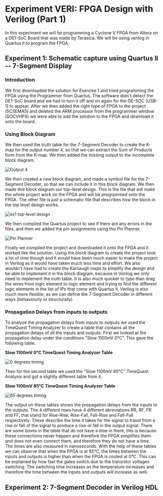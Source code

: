 # Experiment VERI: FPGA Design with Verilog (Part 1)

In this experiment we will be programming a Cyclone V FPGA from Altera on a DE1-SoC Board that was made by Terasica. We will be using verilog in Quartus II to program the FPGA. 


## Experiment 1: Schematic capture using Quartus II -- 7-Segment Display


### Introduction

We first downloaded the solution for Exercise 1 and tried programming the FPGA using the Programmer from Quartus. The software didn't detect the DE1-SoC board and we had to turn it off and on again for the DE-SOC [USB-1] to appear. After we then added the right type of FPGA to the project (5CSEMA5) and deleted the ARM processor from the programmer window (SOCVHPS) we were able to add the solution to the FPGA and download it onto the board.


### Using Block Diagram

We then used the truth table for the 7-Segment Decoder to create the K-map for the output number 4, so that we can extract the Sum of Products form from the K-map. We then added the missing output to the incomplete block diagram.

![Output 4](https://github.com/ymherklotz/digital_verilog_coursework/blob/master/Extra/ex1/ex1Schematic.PNG)

We then created a new block diagram, and made a symbol file for the 7-Segment Decoder, so that we can include it in this block diagram. We then made this block diagram our top-level design. This is the file that will make the whole project work on the FPGA and will be programmed onto the FPGA. The other file is just a schematic file that describes how the block in the top level design works.

![ex1 top-level design](https://github.com/ymherklotz/digital_verilog_coursework/blob/master/Extra/ex1/Ex1BDF.PNG)

We then compiled the Quartus project to see if there are any errors in the files, and then we added the pin assignments using the Pin Planner.

![Pin Planner](https://github.com/ymherklotz/digital_verilog_coursework/blob/master/Extra/ex1/PinPlannerEx1.PNG)

Finally we compiled the project and downloaded it onto the FPGA and it worked like the solution. Using the block diagram to create the project took a lot of time though and it would have been much easier to make the project in Verilog as it would have taken much less time and effort. We also wouldn't have had to create the Karnaugh maps to simplify the design and be able to implement it in the block diagram, because in Verilog we only need to implement the truth table. It is also much quicker to type than drag the wires from logic element to logic element and trying to find the different logic elements in the list of IPs that come with Quartus II. Verilog is also much more flexible, as we can define the 7-Segment Decoder in different ways (behaviourly or structurally). 


### Propagation Delays from inputs to outputs

To analyze the propagation delays from inputs to outputs we used the TimeQuest Timing Analyzer to create a table that contains all the propagation delays of all the inputs and outputs. First we looked at the propagation delay under the conditions "Slow 1100mV 0°C". This gave the following table.

__Slow 1100mV 0°C TimeQuest Timing Analyzer Table__

![0 degrees timing](https://github.com/ymherklotz/digital_verilog_coursework/blob/master/Extra/ex1/RiseAndFall0degree.PNG)


Then for the second table we used the "Slow 1100mV 85°C" TimeQuest Analysis and got a slightly different table from it.


__Slow 1100mV 85°C TimeQuest Timing Analyzer Table__

![85 degrees timing](https://github.com/ymherklotz/digital_verilog_coursework/blob/master/Extra/ex1/RiseAndFall85degree.PNG)


The output on these tables shows the propagation delays from the inputs to the outputs. The 4 different rows have 4 different abreviations RR, RF, FR and FF, that stand for Rise-Rise, Rise-Fall, Fall-Rise and Fall-Fall respectively. These describe the time it takes for the signal to travel from a rise or fall of the signal to produce a rise or fall in the output signal. There are some boxes in the table that do not have a time in there, this is because these connections never happen and therefore the FPGA simplifies them and does not even connect them, and therefore they do not have a time. The times are also measured in nanoseconds. 
With the help of these tables we can observe that when the FPGA is at 85°C, the times between the inputs and outputs is higher than when the FPGA is cooled at 0°C. This can be explained by how fast the gates switch due to the transistor voltages switching. The switching time increases as the temperature increases and therefore the time between the inputs and outputs will increase as well.


## Experiment 2: 7-Segment Decoder in Verilog HDL


